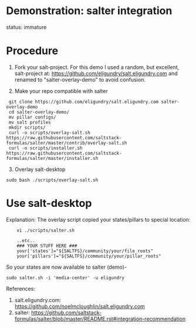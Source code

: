# Demonstration: salter integration

status: immature

# Procedure

1. Fork your salt-project. For this demo I used a random, but excellent, salt-project at: https://github.com/eligundry/salt.eligundry.com and renamed to "salter-overlay-demo" to avoid confusion.

2. Make your repo compatible with salter
```
 git clone https://github.com/eligundry/salt.eligundry.com salter-overlay-demo
 cd salter-overlay-demo/
 mv pillar configs/
 mv salt profiles
 mkdir scripts/
 curl -o scripts/overlay-salt.sh https://raw.githubusercontent.com/saltstack-formulas/salter/master/contrib/overlay-salt.sh
 curl -o scripts/installer.sh https://raw.githubusercontent.com/saltstack-formulas/salter/master/installer.sh
```

3. Overlay salt-desktop
```
sudo bash ./scripts/overlay-salt.sh
```

# Use salt-desktop

Explanation: The overlay script copied your states/pillars to special location:
```
    vi ./scripts/salter.sh

    ..etc..
    ### YOUR STUFF HERE ###
    your['states']="${SALTFS}/community/your/file_roots"
    your['pillars']="${SALTFS}/community/your/pillar_roots"
```

So your states are now available to salter (demo)-

` sudo salter.sh -i 'media-center' -u eligundry `


References:
 1. salt.eligundry.com: https://github.com/noelmcloughlin/salt.eligundry.com
 2. salter: https://github.com/saltstack-formulas/salter/blob/master/README.rst#integration-recommendation
